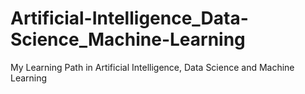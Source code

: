 # Artificial-Intelligence_Data-Science_Machine-Learning
My Learning Path in Artificial Intelligence, Data Science and Machine Learning

